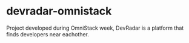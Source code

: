 # devradar-omnistack
Project developed during OmniStack week, DevRadar is a platform that finds developers near eachother.
